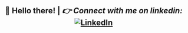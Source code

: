 <div align="center">
<h2> 👋 Hello there! | <i> 👉 Connect with me on linkedin: </i> 
<a href="https://www.linkedin.com/in/gurkirat-khaira" target="_blank"><img src="https://img.shields.io/badge/LinkedIn-%230077B5.svg?&style=flat-square&logo=linkedin&logoColor=white" alt="LinkedIn"></a></h2>
</div>
<!--
<div align="center">
<br>
<img alt="C#" width="30px" src="https://img.icons8.com/color/48/000000/c-sharp-logo.png"/>
<img alt="Java" width="30px" src="https://img.icons8.com/color/240/000000/java-coffee-cup-logo.png">
<img alt="Python" width="30px" src="https://img.icons8.com/color/240/000000/python.png"> 
<img alt="C" width="30px" src="https://img.icons8.com/color/48/000000/c-programming.png"/> 
<img alt="C++" width="30px" src="https://img.icons8.com/color/48/000000/c-plus-plus-logo.png"/> 
<img alt="HTML5" width="30px" src="https://img.icons8.com/color/48/000000/html-5.png"/> 
<img alt="CSS3" width="30px" src="https://img.icons8.com/color/48/000000/css3.png"/> 
<img alt="Bootstrap" width="30px" src="https://img.icons8.com/color/32/000000/bootstrap.png"/> 
<img alt="JavaScript" width="30px" src="https://img.icons8.com/color/48/000000/javascript.png"/> 
<img alt="Nodejs" width="30px" src="https://img.icons8.com/color/48/000000/nodejs.png"/>
<img alt="React" width="30px" src="https://img.icons8.com/color/48/000000/react-native.png"/>
<img alt="npm" width="30px" src="https://img.icons8.com/color/48/000000/npm.png"/> 
<img alt="MongoDB" width="30px" src="https://img.icons8.com/color/48/000000/mongodb.png"/> 
<br>
 Checkout tournament website 
<a href="https://tornado-runnergy.herokuapp.com/" target="_blank">TORNADO🌪️</a>
 that I made with my Runnergy group in November 2020. This is made using Express, Node.JS and MongoDB.

<img align="center" src="https://github-readme-stats.vercel.app/api/<CARD_TYPE>/?username=khaira777&theme=<THEME_NAME>" />

[![My GitHub Stats](https://github-readme-stats.vercel.app/api/?username=khaira777&count_private=true&theme=tokyonight&showicons=true)]()<br>
[![Top Langs](https://github-readme-stats.vercel.app/api/top-langs/?username=khaira777&layout=compact)](https://github.com/khaira777/github-readme-stats)
[![willianrod's wakatime stats](https://github-readme-stats.vercel.app/api/wakatime?username=khaira777)](https://github.com/khaira777/github-readme-stats)
[![My GitHub Language Stats](https://github-readme-stats.vercel.app/api/top-langs/?username=khaira777&langs_count=5&theme=tokyonight)]()
[![HitCount](http://hits.dwyl.com/khaira777/khaira777.svg)](http://hits.dwyl.com/khaira777/khaira777)

</div>

**khaira777/khaira777** is a ✨ _special_ ✨ repository because its `README.md` (this file) appears on your GitHub profile.

Here are some ideas to get you started:

- 🔭 I’m currently working on ...
- 🌱 I’m currently learning ...
- 👯 I’m looking to collaborate on ...
- 🤔 I’m looking for help with ...
- 💬 Ask me about ...
- 📫 How to reach me: ...
- 😄 Pronouns: ...
- ⚡ Fun fact: ...
-->
